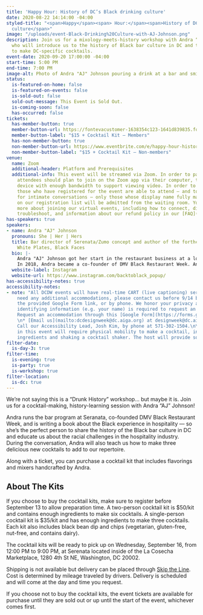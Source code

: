 ```yaml
---
title: 'Happy Hour: History of DC’s Black drinking culture'
date: 2020-08-22 14:14:00 -04:00
styled-title: "<span>Happy</span><span> Hour:</span><span>History of DC's Black drinking
  culture</span>"
image: "/uploads/event-Black-Drinking%20Culture-with-AJ-Johnson.png"
description: Join us for a mixology-meets-history workshop with Andra “AJ” Johnson,
  who will introduce us to the history of Black bar culture in DC and teach us how
  to make DC-specific cocktails.
event-date: 2020-09-20 17:00:00 -04:00
start-time: 5:00 PM
end-time: 7:00 PM
image-alt: Photo of Andra "AJ" Johnson pouring a drink at a bar and smiling.
status:
  is-featured-on-home: false
  is-featured-on-events: false
  is-sold-out: false
  sold-out-message: This Event is Sold Out.
  is-coming-soon: false
  has-occurred: false
tickets:
  has-member-button: true
  member-button-url: https://fontevacustomer-1638354c123-1641d839835.force.com/services/oauth2/authorize?client_id=3MVG9nthuDc9owbcOq7_07W.HriOQQPWTbMkrpOla.ajDQlTHf4_uby_mhwylcX.mJBU2O2SppTiZMS0J_HJd&response_type=code&redirect_uri=https://ikit.aiga.org/ikit_national_util/ikit-national-util-sso-redirect/&state=https%3A%2F%2Fdc.aiga.org%2Fevent%2Fhappy-hour-history-of-dcs-black-drinking-culture%2F%3Fredirect_source%3Deventbrite_register
  member-button-label: "$15 + Cocktail Kit — Members"
  has-non-member-button: true
  non-member-button-url: https://www.eventbrite.com/e/happy-hour-history-of-dcs-black-drinking-culture-tickets-117851126893
  non-member-button-label: "$15 + Cocktail Kit — Non-members"
venue:
  name: Zoom
  additional-header: Platform and Prerequisites
  additional-info: This event will be streamed via Zoom. In order to participate fully,
    attendees should plan to join on the Zoom app via their computer, tablet, or mobile
    device with enough bandwidth to support viewing video. In order to ensure only
    those who have registered for the event are able to attend — and to create space
    for intimate conversations — only those whose display name fully matches the name
    on our registration list will be admitted from the waiting room. You can find
    more about joining our virtual events, including how to connect, directions to
    troubleshoot, and information about our refund policy in our [FAQ](/faqs/).
has-speakers: true
speakers:
- name: Andra "AJ" Johnson
  pronouns: She | Her | Hers
  title: Bar director of Serenata/Zumo concept and author of the forthcoming book
    White Plates, Black Faces
  bio: |-
    Andra "AJ" Johnson got her start in the restaurant business at a local chain restaurant in Rockville, Maryland. She then headed to DC and became an accomplished barista and bartender, a general manager, an assistant general manager and beverage director, and a managing partner at several popular and fine dining restaurants in the DMV.</br>
    In 2018, Andra became a co-founder of DMV Black Restaurant Week. Andra is currently the bar director of Serenata/Zumo concept in La Cosecha, where she renews her commitment to providing exemplary service and thoughtful cocktails each day. Her forthcoming book, “White Plates, Black Faces,” continues her work telling the stories of people of color in the restaurant industry. Currently, she also heads up a cocktail pop up initiative called “Back to Black” that strives to raise funds to donate to overlooked and underfunded charities and organizations in the DC area.
  website-label: Instagram
  website-url: https://www.instagram.com/backtoblack_popup/
has-accessibility-notes: true
accessibility-notes:
- note: "All DCDW events will have real-time CART (live captioning) services. If you
    need any additional accommodations, please contact us before 9/14 by email, through
    the provided Google Form link, or by phone. We honor your privacy and no personally
    identifying information (e.g. your name) is required to request an accommodation.\n\n*
    Request an accommodation through this [Google Form](https://forms.gle/gAQviAo5cTwWYGWV6).
    \n* [Email us](mailto:dcdesignweek@dc.aiga.org) at designweek@dc.aiga.org.\n*
    Call our Accessibility Lead, Josh Kim, by phone at 571-302-1504.\n\nFull participation
    in this event will require physical mobility to make a cocktail, including assembling
    ingredients and shaking a cocktail shaker. The host will provide some modifications."
filter-date:
  is-day-3: true
filter-time:
  is-evening: true
  is-party: true
  is-workshop: true
filter-location:
  is-dc: true
---
```


We’re not saying this is a “Drunk History” workshop… but maybe it is. Join us for a cocktail-making, history-learning session with Andra “AJ” Johnson!

Andra runs the bar program at Seranata, co-founded DMV Black Restaurant Week, and is writing a book about the Black experience in hospitality — so she’s the perfect person to share the history of the Black bar culture in DC and educate us about the racial challenges in the hospitality industry. During the conversation, Andra will also teach us how to make three delicious new cocktails to add to our repertoire.

Along with a ticket, you can purchase a cocktail kit that includes flavorings and mixers handcrafted by Andra.

## About The Kits
If you choose to buy the cocktail kits, make sure to register before September 13 to allow preparation time. A two-person cocktail kit is $50/kit and contains enough ingredients to make six cocktails. A single-person cocktail kit is $35/kit and has enough ingredients to make three cocktails. Each kit also includes black bean dip and chips (vegetarian, gluten-free, nut-free, and contains dairy).

The cocktail kits will be ready to pick up on Wednesday, September 16, from 12:00 PM to 9:00 PM, at Serenata located inside of the La Cosecha Marketplace, 1280 4th St NE, Washington, DC 20002.

Shipping is not available but delivery can be placed through [Skip the Line](www.skipthelineus.com). Cost is determined by mileage traveled by drivers. Delivery is scheduled and will come at the day and time you request.

If you choose not to buy the cocktail kits, the event tickets are available for purchase until they are sold out or up until the start of the event, whichever comes first.
